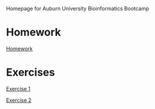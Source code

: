 Homepage for Auburn University Bioinformatics Bootcamp

# Homework

[Homework](https://github.com/au-bio-bootcamp/homework)

# Exercises

[Exercise 1](https://github.com/au-bio-bootcamp/exercise-1)

[Exercise 2](https://github.com/au-bio-bootcamp/exercise-2)
